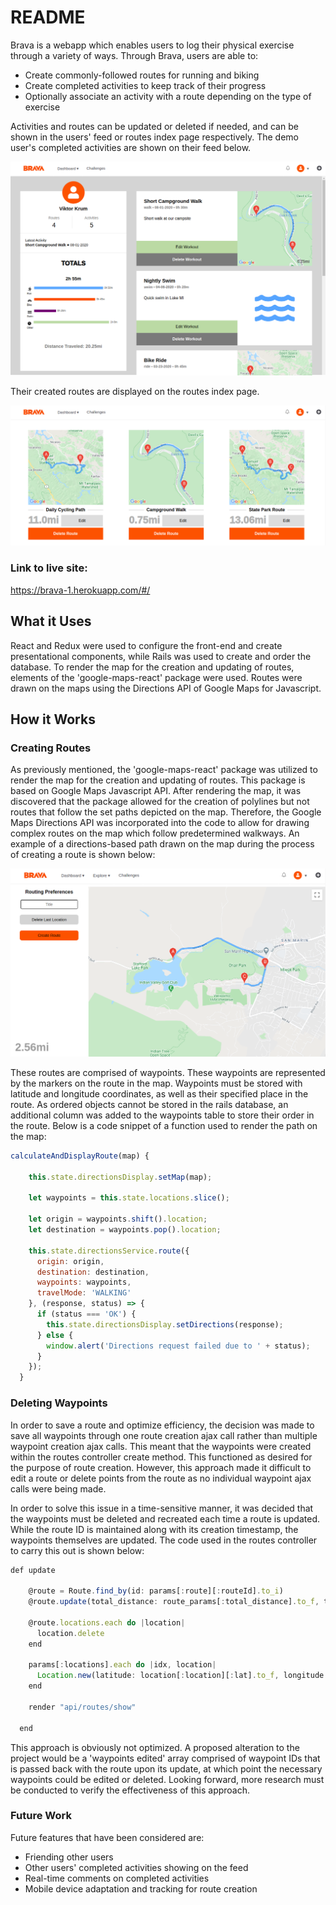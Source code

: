 # README

Brava is a webapp which enables users to log their physical exercise through a variety of ways. Through Brava, users are able to:

* Create commonly-followed routes for running and biking
* Create completed activities to keep track of their progress
* Optionally associate an activity with a route depending on the type of exercise

Activities and routes can be updated or deleted if needed, and can be shown in the users' feed or routes index page respectively. The demo user's completed activities are shown on their feed below.

![Feed Image](https://github.com/camillemonet/Brava/blob/master/app/assets/images/feed.png)

Their created routes are displayed on the routes index page.

![Route Index Image](https://github.com/camillemonet/Brava/blob/master/app/assets/images/routes_index.png)

### Link to live site: 
https://brava-1.herokuapp.com/#/

## What it Uses

React and Redux were used to configure the front-end and create presentational components, while Rails was used to create and order the database. To render the map for the creation and updating of routes, elements of the 'google-maps-react' package were used. Routes were drawn on the maps using the Directions API of Google Maps for Javascript. 

## How it Works

### Creating Routes

As previously mentioned, the 'google-maps-react' package was utilized to render the map for the creation and updating of routes. This package is based on Google Maps Javascript API. After rendering the map, it was discovered that the package allowed for the creation of polylines but not routes that follow the set paths depicted on the map. Therefore, the Google Maps Directions API was incorporated into the code to allow for drawing complex routes on the map which follow predetermined walkways. An example of a directions-based path drawn on the map during the process of creating a route is shown below:

![Create Route Image](https://github.com/camillemonet/Brava/blob/master/app/assets/images/create_route.png)

These routes are comprised of waypoints. These waypoints are represented by the markers on the route in the map. Waypoints must be stored with latitude and longitude coordinates, as well as their specified place in the route. As ordered objects cannot be stored in the rails database, an additional column was added to the waypoints table to store their order in the route. Below is a code snippet of a function used to render the path on the map: 

```javascript
calculateAndDisplayRoute(map) {

    this.state.directionsDisplay.setMap(map);

    let waypoints = this.state.locations.slice();

    let origin = waypoints.shift().location;
    let destination = waypoints.pop().location;

    this.state.directionsService.route({
      origin: origin,
      destination: destination,
      waypoints: waypoints,
      travelMode: 'WALKING'
    }, (response, status) => {
      if (status === 'OK') {
        this.state.directionsDisplay.setDirections(response);
      } else {
        window.alert('Directions request failed due to ' + status);
      }
    });
  }
```

### Deleting Waypoints

In order to save a route and optimize efficiency, the decision was made to save all waypoints through one route creation ajax call rather than multiple waypoint creation ajax calls. This meant that the waypoints were created within the routes controller create method. This functioned as desired for the purpose of route creation. However, this approach made it difficult to edit a route or delete points from the route as no individual waypoint ajax calls were being made. 

In order to solve this issue in a time-sensitive manner, it was decided that the waypoints must be deleted and recreated each time a route is updated. While the route ID is maintained along with its creation timestamp, the waypoints themselves are updated. The code used in the routes controller to carry this out is shown below: 

```javascript
def update

    @route = Route.find_by(id: params[:route][:routeId].to_i)
    @route.update(total_distance: route_params[:total_distance].to_f, title: route_params[:title])

    @route.locations.each do |location|
      location.delete
    end

    params[:locations].each do |idx, location|
      Location.new(latitude: location[:location][:lat].to_f, longitude: location[:location][:lng].to_f, route_id: @route.id, order: idx.to_i).save
    end

    render "api/routes/show"

  end
```

This approach is obviously not optimized. A proposed alteration to the project would be a 'waypoints edited' array comprised of waypoint IDs that is passed back with the route upon its update, at which point the necessary waypoints could be edited or deleted. Looking forward, more research must be conducted to verify the effectiveness of this approach.

### Future Work

Future features that have been considered are: 
* Friending other users
* Other users' completed activities showing on the feed
* Real-time comments on completed activities
* Mobile device adaptation and tracking for route creation

